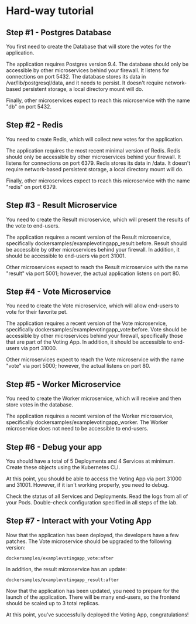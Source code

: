 Hard-way tutorial
=========

Step #1 - Postgres Database
-----

You first need to create the Database that will store the votes for the application.

The application requires Postgres version 9.4. The database should only be accessible by other microservices behind your firewall. It listens for connections on port 5432. The database stores its data in /var/lib/postgresql/data, and it needs to persist. It doesn't require network-based persistent storage, a local directory mount will do.

Finally, other microservices expect to reach this microservice with the name "db" on port 5432.

Step #2 - Redis
-----
You need to create Redis, which will collect new votes for the application.

The application requires the most recent minimal version of Redis. Redis should only be accessible by other microservices behind your firewall. It listens for connections on port 6379. Redis stores its data in /data. It doesn't require network-based persistent storage, a local directory mount will do.

Finally, other microservices expect to reach this microservice with the name "redis" on port 6379.

Step #3 - Result Microservice
-----

You need to create the Result microservice, which will present the results of the vote to end-users.

The application requires a recent version of the Result microservice, specifically dockersamples/examplevotingapp_result:before. Result should be accessible by other microservices behind your firewall. In addition, it should be accessible to end-users via port 31001.

Other microservices expect to reach the Result microservice with the name "result" via port 5001; however, the actual application listens on port 80.

Step #4 - Vote Microservice
-----

You need to create the Vote microservice, which will allow end-users to vote for their favorite pet.

The application requires a recent version of the Vote microservice, specifically dockersamples/examplevotingapp_vote:before. Vote should be accessible by other microservices behind your firewall, specifically those that are part of the Voting App. In addition, it should be accessible to end-users via port 31000.

Other microservices expect to reach the Vote microservice with the name "vote" via port 5000; however, the actual listens on port 80.

Step #5 - Worker Microservice
-----

You need to create the Worker microservice, which will receive and then store votes in the database.

The application requires a recent version of the Worker microservice, specifically dockersamples/examplevotingapp_worker. The Worker microservice does not need to be accessible to end-users.

Step #6 - Debug your app
-----

You should have a total of 5 Deployments and 4 Services at minimum. Create these objects using the Kubernetes CLI.

At this point, you should be able to access the Voting App via port 31000 and 31001. However, if it isn't working properly, you need to debug.

Check the status of all Services and Deployments. Read the logs from all of your Pods. Double-check configuration specified in all steps of the lab.

Step #7 - Interact with your Voting App
-----

Now that the application has been deployed, the developers have a few patches. The Vote microservice should be upgraded to the following version:

```
dockersamples/examplevotingapp_vote:after
```

In addition, the result microservice has an update:

```
dockersamples/examplevotingapp_result:after
```

Now that the application has been updated, you need to prepare for the launch of the application. There will be many end-users, so the frontend should be scaled up to 3 total replicas.

At this point, you've successfully deployed the Voting App, congratulations!